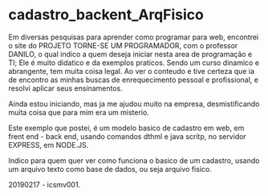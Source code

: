 # cadastro_backent_ArqFisico
Em diversas pesquisas para aprender como programar para web, encontrei o site do PROJETO TORNE-SE UM PROGRAMADOR, com o professor DANILO, o qual indico a quem deseja iniciar nesta area de programação e TI; Ele é muito didatico e da exemplos praticos.
Sendo um curso dinamico e abrangente, tem muita coisa legal.
Ao ver o conteudo e tive certeza que ia de encontro as minhas buscas de enrequecimento pessoal e profissional, e resolvi aplicar seus ensinamentos.

Ainda estou iniciando, mas ja me ajudou muito na empresa, desmistificando muita coisa que para mim era um misterio.

Este exemplo que postei, é um modelo basico de cadastro em web, em frent end - back end, usando comandos dthml e java scritp, no servidor EXPRESS, em NODE.JS.

Indico para quem quer ver como funciona o basico de um cadastro, usando um arquivo texto como base de dados, ou seja arquivo fisico.

20190217 - icsmv001.

